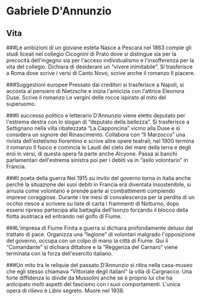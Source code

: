 # Gabriele D'Annunzio

## Vita

###Le ambizioni di un giovane esteta
Nasce  a Pescara nel 1863 compie gli studi liceali nel collegio Cicognini di Prato dove si distingue sia per la precocità  dell'ingegno sia per l'acceso individualismo e l'insofferenza per la vita del collegio. Dichiara di desiderare un “vivere inimitabile”. Si trasferisce a Roma dove scrive i versi di Canto Novo, scrive anche il romanzo Il  piacere.

###Suggestioni europee
Pressato dai creditori si trasferisce a Napoli, si accosta al pensiero di Nietzsche e inizia l'amicizia con l'attrice Eleonora Duse. Scrive il romanzo Le vergini delle rocce ispirato al  mito del superuomo.

###Il successo politico e letterario
D'Annunzio viene eletto deputato per l'estrema destra con lo slogan di “deputato della bellezza”. Si trasferisce a Settignano nella villa ribatezzata  “La Capponcina” vicino alla Duse e si considera un signore del Rinascimento. Collabora con “Il Marzocco” una rivista dell'estetismo fiorentino e scrive altre opere teatrali; nel 1900 termina il romanzo Il fuoco e comincia le Laudi del cielo del mare della terra e degli eroi in versi, di questa opera fa parte anche Alcyone. Passa ai banchi parlamentari dell'estrema sinistra poi per i debiti va in “asilo volontario” in Francia.

###Il poeta della guerra
Nel 1915 su invito del governo torna in Italia anche perché la situazione dei suoi debiti in Francia era diventata insostenibile, si arruola come volontario e prende parte ai combattimenti compiendo imprese coraggiose. Durante i tre mesi di convalescenza per la perdita di un occhio riesce a scrivere su liste di carta i frammenti di Notturno, dopo essersi ripreso partecipa alla battaglia dell'Isonzo forzando il blocco della flotta austriaca ed entrando nel golfo di Fiume.

###L'impresa di Fiume
Finita a guerra si dichiara profondamente deluso dal trattato di pace. Organizza una “legione” di volontari malgrado l'opposizione del governo, occupa con un colpo di mano la città di Fiume. Qui il “Comandante” si dichiara dittatore e la “Reggenza del Carnaro” viene terminata con la forza dell'esercito italiano.

###Un mito tra le reliquie del passato
D'Annunzio si ritira nella casa-museo che egli stesso chiamava “Vittoriale degli italiani” la villa di Cargnacco. Una forte diffidenza lo divide da Mussolini anche se è proprio lui che ha anticipato molti aspetti del fascismo con i suoi comportamenti. L'unica opera di rilievo è Libro segreto. Muore nel 1938.
